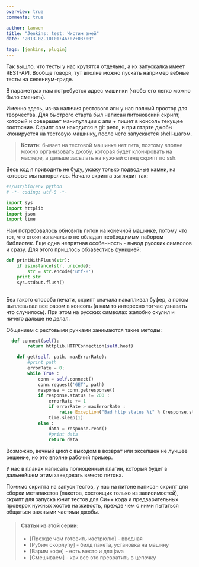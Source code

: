 ```yaml
---
overview: true
comments: true

author: lanwen
title: "Jenkins: test: Чистим змей"
date: "2013-02-10T01:46:07+03:00"

tags: [jenkins, plugin]
---
```


Так вышло, что тесты у нас крутятся отдельно, а их запускалка имеет REST-API. Вообще говоря,
тут вполне можно пускать например вебные тесты на селениум-гриде.

В параметрах нам потребуется адрес машинки (чтобы его легко можно было сменить).

Именно здесь, из-за наличия рестового апи у нас полный простор для творчества. Для быстрого
старта был написан питоновский скрипт, который и совершает манипуляции с апи + пишет в консоль текущее состояние.
Скрипт сам находится в git репо, и при старте джобы клонируется на тестовую машинку, после чего запускается shell-шагом.

> **Кстати:** бывает на тестовой машинке нет гита, поэтому вполне можно организовать джобу, которая будет клонировать на мастере,
а дальше засылать на нужный стенд скрипт по ssh.

Весь код я приводить не буду, укажу только подводные камни, на которые мы напоролись.
Начало скрипта выглядит так:

```python
#!/usr/bin/env python
# -*- coding: utf-8 -*-

import sys
import httplib
import json
import time
```

Нам потребовалось обновить питон на конечной машинке, потому что тот, что стоял изначально не
обладал необходимым набором библиотек. Еще одна непрятная особенность - вывод русских
символов и сразу. Для этого пришлось обзавестись функцией:

```python
def printWithFlush(str):
    if isinstance(str, unicode):
        str = str.encode('utf-8')
    print str
    sys.stdout.flush()
    
```

Без такого способа печати, скрипт сначала накапливал буфер, а потом выплевывал все разом в
консоль (а нам то интересно тотчас узнавать что случилось). При этом на русских символах жалобно скулил и ничего дальше не делал.

Общением с рестовыми ручками занимаются такие методы:

```python
  def connect(self):
        return httplib.HTTPConnection(self.host)

    def get(self, path, maxErrorRate):
        #print path
        errorRate = 0;
        while True :
            conn = self.connect()
            conn.request('GET', path)
            response = conn.getresponse()
            if response.status != 200 :
                errorRate += 1
                if errorRate > maxErrorRate :
                    raise Exception("Bad http status %i" % (response.status) )
                time.sleep(1)
            else :
                data = response.read()
                #print data
                return data
```

Возможно, вечный цикл с выходом в возврат или эксепшен не лучшее решение, но это вполне рабочий пример.

У нас в планах написать полноценный плагин, который будет в дальнейшем этим заведовать вместо питона.

Помимо скрипта на запуск тестов, у нас на питоне написан скрипт для сборки метапакетов (пакетов, состоящих только из зависимостей),
скрипт для запуска юнит тестов для Си++ кода и предварительных проверок нужных хостов на живость, прежде чем с ними пытаться общаться
важными частями джобы.

> #### Статьи из этой серии:
>* [Прежде чем готовить кастрюлю] - вводная
>* [Рубим скорлупу] - билд пакета, установка на машину
>* [Варим кофе] - есть место и для java
>* [Смешиваем] - как все это превратить в цепочку
